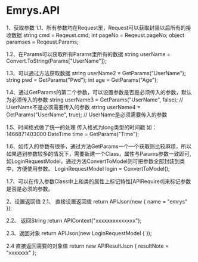 # Emrys.API 
1、获取参数
1.1、所有参数均在Request里，Request可以获取封装以后所有的接收数据
  string cmd = Reqeust.cmd;
  int pageNo = Reqeust.pageNo;
  object paramses = Reqeust.Params;

1.2、在Params可以获取所有Params里所有的数据 
  string userName = Convert.ToString(Params["UserName"]);

1.3、可以通过方法获取数据
  string userName2 = GetParams<string>("UserName");
  string pwd = GetParams<string>("Pwd");
  int age = GetParams<int>("Age");

1.4、通过GetParams的第二个参数，可以设置参数是否是必须传入的参数，默认为必须传入的参数
  string userName3 = GetParams<string>("UserName", false); // UserName不是必须需要传入的参数
  string userName4 = GetParams<string>("UserName", true); // UserName是必须需要传入的参数

1.5、时间格式做了统一的处理 传入格式为long类型的时间戳 如：1466871403000
  DateTime time = GetParams<DateTime>("Time");

1.6、如传入的参数有很多，通过方法GetParams一个一个获取则比较麻烦，所以如果遇到参数较多的情况下，需要新建一个Class，属性与Params参数一致即可,如LoginRequestModel，通过方法ConvertToModel则可把参数全部封装到类中，方便使用参数。
  LoginRequestModel login = ConvertToModel<LoginRequestModel>();

1.7、可以在传入参数Class中上和类的属性上标记特性[APIRequired]来标记参数是否是必须的参数。

2、设置返回值
2.1、 直接设置返回值
  return APIJson(new { name = "emrys" });

2.2、 返回String
  return APIContext("xxxxxxxxxxxxxx");

2.3、返回对象
  return APIJson(new LoginRequestModel { });

2.4 直接返回需要的对象值 
  return new APIResultJson { resultNote = "xxxxxxx" };
